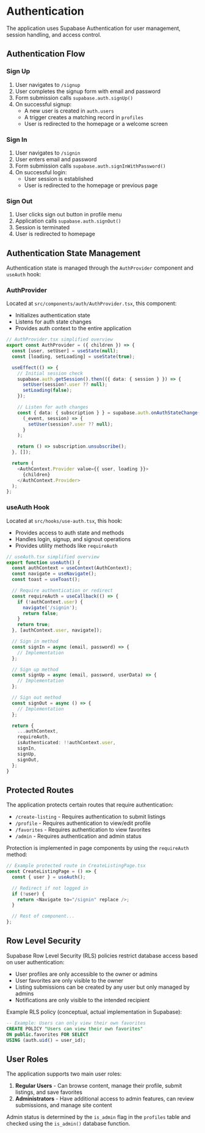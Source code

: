 
# Authentication

The application uses Supabase Authentication for user management, session handling, and access control.

## Authentication Flow

### Sign Up
1. User navigates to `/signup`
2. User completes the signup form with email and password
3. Form submission calls `supabase.auth.signUp()` 
4. On successful signup:
   - A new user is created in `auth.users`
   - A trigger creates a matching record in `profiles`
   - User is redirected to the homepage or a welcome screen

### Sign In
1. User navigates to `/signin`
2. User enters email and password
3. Form submission calls `supabase.auth.signInWithPassword()`
4. On successful login:
   - User session is established
   - User is redirected to the homepage or previous page

### Sign Out
1. User clicks sign out button in profile menu
2. Application calls `supabase.auth.signOut()`
3. Session is terminated
4. User is redirected to homepage

## Authentication State Management

Authentication state is managed through the `AuthProvider` component and `useAuth` hook:

### AuthProvider
Located at `src/components/auth/AuthProvider.tsx`, this component:
- Initializes authentication state
- Listens for auth state changes
- Provides auth context to the entire application

```typescript
// AuthProvider.tsx simplified overview
export const AuthProvider = ({ children }) => {
  const [user, setUser] = useState(null);
  const [loading, setLoading] = useState(true);

  useEffect(() => {
    // Initial session check
    supabase.auth.getSession().then(({ data: { session } }) => {
      setUser(session?.user ?? null);
      setLoading(false);
    });

    // Listen for auth changes
    const { data: { subscription } } = supabase.auth.onAuthStateChange(
      (_event, session) => {
        setUser(session?.user ?? null);
      }
    );

    return () => subscription.unsubscribe();
  }, []);

  return (
    <AuthContext.Provider value={{ user, loading }}>
      {children}
    </AuthContext.Provider>
  );
};
```

### useAuth Hook
Located at `src/hooks/use-auth.tsx`, this hook:
- Provides access to auth state and methods
- Handles login, signup, and signout operations
- Provides utility methods like `requireAuth`

```typescript
// useAuth.tsx simplified overview
export function useAuth() {
  const authContext = useContext(AuthContext);
  const navigate = useNavigate();
  const toast = useToast();

  // Require authentication or redirect
  const requireAuth = useCallback(() => {
    if (!authContext.user) {
      navigate('/signin');
      return false;
    }
    return true;
  }, [authContext.user, navigate]);

  // Sign in method
  const signIn = async (email, password) => {
    // Implementation
  };

  // Sign up method
  const signUp = async (email, password, userData) => {
    // Implementation
  };

  // Sign out method
  const signOut = async () => {
    // Implementation
  };

  return {
    ...authContext,
    requireAuth,
    isAuthenticated: !!authContext.user,
    signIn,
    signUp,
    signOut,
  };
}
```

## Protected Routes

The application protects certain routes that require authentication:

- `/create-listing` - Requires authentication to submit listings
- `/profile` - Requires authentication to view/edit profile
- `/favorites` - Requires authentication to view favorites
- `/admin` - Requires authentication and admin status

Protection is implemented in page components by using the `requireAuth` method:

```typescript
// Example protected route in CreateListingPage.tsx
const CreateListingPage = () => {
  const { user } = useAuth();

  // Redirect if not logged in
  if (!user) {
    return <Navigate to="/signin" replace />;
  }

  // Rest of component...
};
```

## Row Level Security

Supabase Row Level Security (RLS) policies restrict database access based on user authentication:

- User profiles are only accessible to the owner or admins
- User favorites are only visible to the owner
- Listing submissions can be created by any user but only managed by admins
- Notifications are only visible to the intended recipient

Example RLS policy (conceptual, actual implementation in Supabase):

```sql
-- Example: Users can only view their own favorites
CREATE POLICY "Users can view their own favorites" 
ON public.favorites FOR SELECT 
USING (auth.uid() = user_id);
```

## User Roles

The application supports two main user roles:

1. **Regular Users** - Can browse content, manage their profile, submit listings, and save favorites
2. **Administrators** - Have additional access to admin features, can review submissions, and manage site content

Admin status is determined by the `is_admin` flag in the `profiles` table and checked using the `is_admin()` database function.
